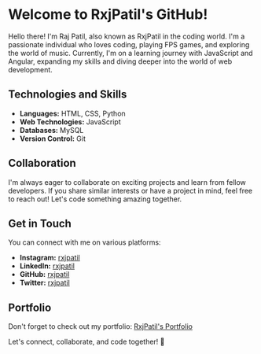 # Welcome to RxjPatil's GitHub!

Hello there! I'm Raj Patil, also known as RxjPatil in the coding world. I'm a passionate individual who loves coding, playing FPS games, and exploring the world of music. Currently, I'm on a learning journey with JavaScript and Angular, expanding my skills and diving deeper into the world of web development.

## Technologies and Skills

- **Languages:** HTML, CSS, Python
- **Web Technologies:** JavaScript
- **Databases:** MySQL
- **Version Control:** Git

## Collaboration

I'm always eager to collaborate on exciting projects and learn from fellow developers. If you share similar interests or have a project in mind, feel free to reach out! Let's code something amazing together.

## Get in Touch

You can connect with me on various platforms:

- **Instagram:** [rxjpatil](https://www.instagram.com/rxjpatil?igsh=ZmJrZmU4Z2pzZnZz)
- **LinkedIn:** [rxjpatil](https://www.linkedin.com/in/rxjpatil/)
- **GitHub:** [rxjpatil](https://github.com/rxjpatil)
- **Twitter:** [rxjpatil](https://twitter.com/rxjpatil?s=11&t=Zj8cuAMXgozXGGL3UHODRg)

## Portfolio

Don't forget to check out my portfolio: [RxjPatil's Portfolio](https://rxjpatil.github.io/Portfolio/index.html)

Let's connect, collaborate, and code together! 🚀
